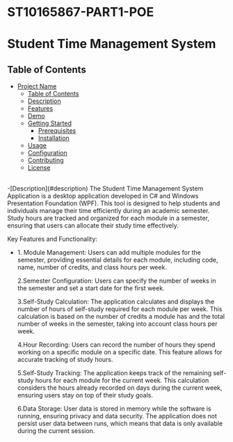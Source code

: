 # ST10165867-PART1-POE
# Student Time Management System

## Table of Contents

- [Project Name](#project-name)
  - [Table of Contents](#table-of-contents)
  - [Description](#description)
  - [Features](#features)
  - [Demo](#demo)
  - [Getting Started](#getting-started)
    - [Prerequisites](#prerequisites)
    - [Installation](#installation)
  - [Usage](#usage)
  - [Configuration](#configuration)
  - [Contributing](#contributing)
  - [License](#license)
<br>
-[Description](#description)
The Student Time Management System Application is a desktop application developed in C# and Windows Presentation Foundation (WPF). This tool is designed to help students and individuals manage their time efficiently during an academic semester. Study hours are tracked and organized for each module in a semester, ensuring that users can allocate their study time effectively.

Key Features and Functionality:

<ul><li>1. Module Management: Users can add multiple modules for the semester, providing essential details for each module, including code, name, number of credits, and class hours per week.</li>

2.Semester Configuration: Users can specify the number of weeks in the semester and set a start date for the first week.

3.Self-Study Calculation: The application calculates and displays the number of hours of self-study required for each module per week. This calculation is based on the number of credits a module has and the total number of weeks in the semester, taking into account class hours per week.

4.Hour Recording: Users can record the number of hours they spend working on a specific module on a specific date. This feature allows for accurate tracking of study hours.

5.Self-Study Tracking: The application keeps track of the remaining self-study hours for each module for the current week. This calculation considers the hours already recorded on days during the current week, ensuring users stay on top of their study goals.

6.Data Storage: User data is stored in memory while the software is running, ensuring privacy and data security. The application does not persist user data between runs, which means that data is only available during the current session.</ul>
